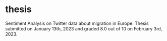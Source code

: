 # thesis
Sentiment Analysis on Twitter data about migration in Europe. Thesis submitted on January 13th, 2023 and graded 8.0 out of 10 on February 3rd, 2023.
